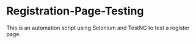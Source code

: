 # Registration-Page-Testing
This is an automation script using Selenium and TestNG to test a register page.
